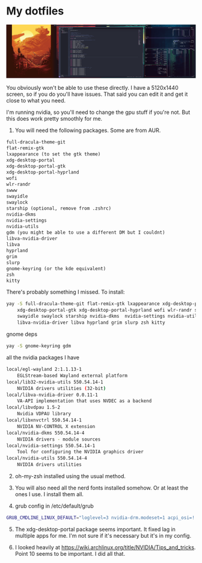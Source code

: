 # My dotfiles

![screenshot](Pictures/20240308_00h21m58s_grim.png)

You obviously won't be able to use these directly. I have a 5120x1440 screen, so if you do you'll have
issues. That said you can edit it and get it close to what you need.

I'm running nvidia, so you'll need to change the gpu stuff if you're not. But this does work pretty smoothly for me.

1. You will need the following packages. Some are from AUR.

```
full-dracula-theme-git
flat-remix-gtk
lxappearance (to set the gtk theme)
xdg-desktop-portal
xdg-desktop-portal-gtk 
xdg-desktop-portal-hyprland 
wofi
wlr-randr
swww
swayidle
swaylock
starship (optional, remove from .zshrc)
nvidia-dkms 
nvidia-settings 
nvidia-utils 
gdm (you might be able to use a different DM but I couldnt)
libva-nvidia-driver
libva
hyprland
grim
slurp
gnome-keyring (or the kde equivalent)
zsh
kitty
```

There's probably something I missed. To install:

```sh
yay -S full-dracula-theme-git flat-remix-gtk lxappearance xdg-desktop-portal \
    xdg-desktop-portal-gtk xdg-desktop-portal-hyprland wofi wlr-randr swww \
    swayidle swaylock starship nvidia-dkms  nvidia-settings nvidia-utils \
    libva-nvidia-driver libva hyprland grim slurp zsh kitty
```

gnome deps

```sh
yay -S gnome-keyring gdm
```

all the nvidia packages I have

```sh
local/egl-wayland 2:1.1.13-1
    EGLStream-based Wayland external platform
local/lib32-nvidia-utils 550.54.14-1
    NVIDIA drivers utilities (32-bit)
local/libva-nvidia-driver 0.0.11-1
    VA-API implementation that uses NVDEC as a backend
local/libvdpau 1.5-2
    Nvidia VDPAU library
local/libxnvctrl 550.54.14-1
    NVIDIA NV-CONTROL X extension
local/nvidia-dkms 550.54.14-4
    NVIDIA drivers - module sources
local/nvidia-settings 550.54.14-1
    Tool for configuring the NVIDIA graphics driver
local/nvidia-utils 550.54.14-4
    NVIDIA drivers utilities
```

2. oh-my-zsh installed using the usual method.

3. You will also need all the nerd fonts installed somehow. Or at least the ones I use. I install them all.

4. grub config in /etc/default/grub

```sh
GRUB_CMDLINE_LINUX_DEFAULT="loglevel=3 nvidia-drm.modeset=1 acpi_osi=! acpi_osi='Windows 2015' nvidia.NVreg_PreserveVideoMemoryAllocations=1"
```

5. The xdg-desktop-portal package seems important. It fixed lag in multiple apps for me. I'm not sure if it's necessary but it's in my config.

6. I looked heavily at https://wiki.archlinux.org/title/NVIDIA/Tips_and_tricks. Point 10 seems to be important. I did all that.
